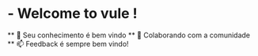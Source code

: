 # - Welcome to vule !
** 🌱 Seu conhecimento é bem vindo
** 💞️ Colaborando com a comunidade
** 📫 Feedback é sempre bem vindo!
